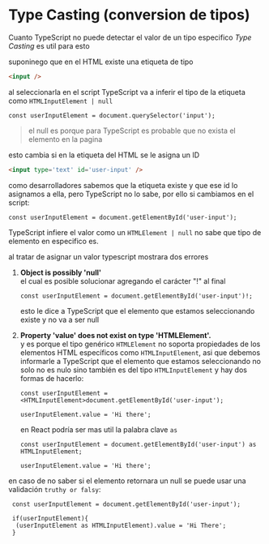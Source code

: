 # Type Casting (conversion de tipos)

Cuanto TypeScript no puede detectar el valor de un tipo especifico _Type Casting_ es util para esto

suponinego que en el HTML existe una etiqueta de tipo

```HTML
<input />
```

al seleccionarla en el script TypeScript va a inferir el tipo de la etiqueta como `HTMLInputElement | null`

```TS
const userInputElement = document.querySelector('input');
```

> el null es porque para TypeScript es probable que no exista el elemento en la pagina

esto cambia si en la etiqueta del HTML se le asigna un ID

```HTML
<input type='text' id='user-input' />
```

como desarrolladores sabemos que la etiqueta existe y que ese id lo asignamos a ella, pero TypeScript no lo sabe, por ello si cambiamos en el script:

```TS
const userInputElement = document.getElementById('user-input');
```

TypeScript infiere el valor como un `HTMLElement | null` no sabe que tipo de elemento en especifico es.

al tratar de asignar un valor typescript mostrara dos errores

1. **Object is possibly 'null'**  
   el cual es posible solucionar agregando el carácter "!" al final

   ```TS
   const userInputElement = document.getElementById('user-input')!;
   ```

   esto le dice a TypeScript que el elemento que estamos seleccionando existe y no va a ser null

2. **Property 'value' does not exist on type 'HTMLElement'.**  
   y es porque el tipo genérico `HTMLElement` no soporta propiedades de los elementos HTML específicos como `HTMLInputElement`, asi que debemos informarle a TypeScript que el elemento que estamos seleccionando no solo no es nulo sino también es del tipo `HTMLInputElement` y hay dos formas de hacerlo:

   ```TS
   const userInputElement = <HTMLInputElement>document.getElementById('user-input');

   userInputElement.value = 'Hi there';
   ```

   en React podría ser mas util la palabra clave `as`

   ```TS
   const userInputElement = document.getElementById('user-input') as HTMLInputElement;

   userInputElement.value = 'Hi there';
   ```

en caso de no saber si el elemento retornara un null se puede usar una validación `truthy or falsy`:

```TS
 const userInputElement = document.getElementById('user-input');

 if(userInputElement){
  (userInputElement as HTMLInputElement).value = 'Hi There';
 }
```
